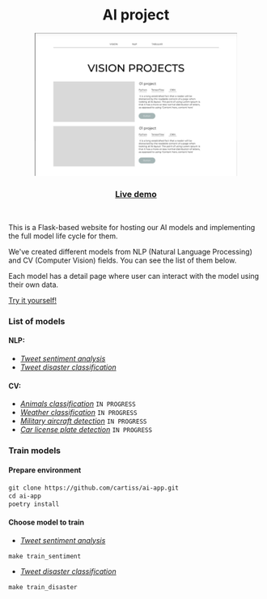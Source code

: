 <div align="center">
    <h1>AI project</h1>
    <img alt="Demo screenshot" src="repo_conf/demo.jpg" width="400"/> 
    <h3><a href="https://www.google.com">Live demo</a></h3>
</div>

<br>
<p>This is a Flask-based website for hosting our AI models and implementing the full model life cycle for them.</p>

<p>We've created different models from NLP (Natural Language Processing) and CV (Computer Vision) fields. You can see the list of them below.</p>

<p>Each model has a detail page where user can interact with the model using their own data. </p>
<a href="https://www.google.com">Try it yourself!</a>

### List of models

#### NLP:

- [*Tweet sentiment analysis*](/naive_bayes/sentiment_analysis)
- [*Tweet disaster classification*](/naive_bayes/tweet_disaster_classification)


#### CV:

- [*Animals classification*](/animals_classification) `IN PROGRESS`
- [*Weather classification*](/weather_classification) `IN PROGRESS`
- [*Military aircraft detection*](/military_aircraft_detection) `IN PROGRESS`
- [*Car license plate detection*](/license_plate_detection) `IN PROGRESS`

### Train models
#### Prepare environment
```
git clone https://github.com/cartiss/ai-app.git 
cd ai-app
poetry install
```
#### Choose model to train
- [*Tweet sentiment analysis*](/naive_bayes/sentiment_analysis) 

```
make train_sentiment
```

- [*Tweet disaster classification*](/naive_bayes/tweet_disaster_classification)

```
make train_disaster
```